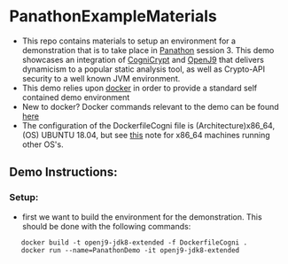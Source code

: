 # PanathonExampleMaterials
  * This repo contains materials to setup an environment for a demonstration that is to take place in [Panathon](https://2019.ecoop.org/home/panathon-2019) session 3. This demo showcases an integration of [CogniCrypt](https://github.com/CROSSINGTUD/CryptoAnalysis) and [OpenJ9](https://github.com/eclipse/openj9) that delivers dynamicism to a popular static analysis tool, as well as Crypto-API security to a well known JVM environment.
  * This demo relies upon [docker](https://www.docker.com/resources/what-container) in order to provide a standard self contained demo environment
  * New to docker? Docker commands relevant to the demo can be found [here](https://github.com/knewbury01/PanathonExampleMaterials/blob/master/DockerTutorial.md)
  * The configuration of the DockerfileCogni file is (Architecture)x86_64, (OS) UBUNTU 18.04, but see [this](https://github.com/knewbury01/PanathonExampleMaterials/blob/master/DockerTutorial.md#docker-macwindows-installation-resources) note for x86_64 machines running other OS's.
  
## Demo Instructions:

### Setup:
  * first we want to build the environment for the demonstration. This should be done with the following commands:

```
   docker build -t openj9-jdk8-extended -f DockerfileCogni .
   docker run --name=PanathonDemo -it openj9-jdk8-extended
```
